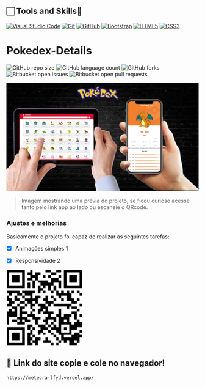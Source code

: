 

## 🏻 Tools and Skills🔗

[![Visual Studio Code](https://img.shields.io/badge/Visual%20Studio%20Code-007ACC.svg?style=for-the-badge&logo=Visual-Studio-Code&logoColor=white)](#)
[![Git](https://img.shields.io/badge/Git-F05032.svg?style=for-the-badge&logo=Git&logoColor=white)](#)
[![GitHub](https://img.shields.io/badge/GitHub-181717.svg?style=for-the-badge&logo=GitHub&logoColor=white)](#)
[![Bootstrap](https://img.shields.io/badge/Bootstrap-563D7C.svg?style=for-the-badge&logo=Bootstrap&logoColor=white)](https://getbootstrap.com/)
[![HTML5](https://img.shields.io/badge/HTML5-E34F26.svg?style=for-the-badge&logo=HTML5&logoColor=white)](#)
[![CSS3](https://img.shields.io/badge/CSS3-1572B6.svg?style=for-the-badge&logo=CSS3&logoColor=white)](#)


<p>

# Pokedex-Details

![GitHub repo size](https://img.shields.io/github/repo-size/ALucas314/README-template?style=for-the-badge)
![GitHub language count](https://img.shields.io/github/languages/count/ALucas314/README-template?style=for-the-badge)
![GitHub forks](https://img.shields.io/github/forks/ALucas314/README-template?style=for-the-badge)
![Bitbucket open issues](https://img.shields.io/bitbucket/issues/ALucas314/README-template?style=for-the-badge)
![Bitbucket open pull requests](https://img.shields.io/bitbucket/pr-raw/ALucas314/README-template?style=for-the-badge)

<img src="assets/img/2.png" alt="Exemplo imagem">

> Imagem mostrando uma prévia do projeto, se ficou curioso acesse tanto pelo link app ao lado ou escaneie o QRcode.

### Ajustes e melhorias

Basicamente o projeto foi capaz de realizar as seguintes tarefas:

- [x] Animações simples 1
- [x] Responsividade 2

      
<img src="assets/img/QRcode.png" alt="css3" width="200" height="200"/>

## 🚀 Link do site copie e cole no navegador!

```
https://meteora-lfyd.vercel.app/
```
